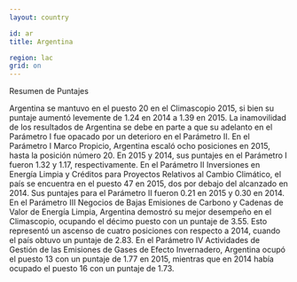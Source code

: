 ```yaml
---
layout: country

id: ar
title: Argentina

region: lac
grid: on
---
```

Resumen de Puntajes

Argentina se mantuvo en el puesto 20 en el Climascopio 2015, si bien su puntaje aumentó levemente de 1.24 en 2014 a 1.39 en 2015.
La inamovilidad de los resultados de Argentina se debe en parte a que su adelanto en el Parámetro I fue opacado por un deterioro en el Parámetro II.
En el Parámetro I Marco Propicio, Argentina escaló ocho posiciones en 2015, hasta la posición número 20. En 2015 y 2014, sus puntajes en el Parámetro I fueron 1.32 y 1.17, respectivamente.
En el Parámetro II Inversiones en Energía Limpia y Créditos para Proyectos Relativos al Cambio Climático, el país se encuentra en el puesto 47 en 2015, dos por debajo del alcanzado en 2014. Sus puntajes para el Parámetro II fueron 0.21 en 2015 y 0.30 en 2014.
En el Parámetro III Negocios de Bajas Emisiones de Carbono y Cadenas de Valor de Energía Limpia, Argentina demostró su mejor desempeño en el Climascopio, ocupando el décimo puesto con un puntaje de 3.55. Esto representó un ascenso de cuatro posiciones con respecto a 2014, cuando el país obtuvo un puntaje de 2.83.
En el Parámetro IV Actividades de Gestión de las Emisiones de Gases de Efecto Invernadero, Argentina  ocupó el puesto 13 con un puntaje de 1.77 en 2015, mientras que en 2014 había ocupado el puesto 16 con un puntaje de 1.73.
